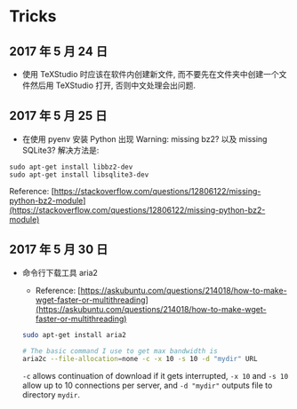 # Tricks

## 2017 年 5 月 24 日

+   使用 TeXStudio 时应该在软件内创建新文件, 而不要先在文件夹中创建一个文件然后用 TeXStudio 打开, 否则中文处理会出问题.

## 2017 年 5 月 25 日
+ 在使用 pyenv 安装 Python 出现 Warning: missing bz2? 以及 missing SQLite3? 解决方法是:

```
sudo apt-get install libbz2-dev
sudo apt-get install libsqlite3-dev
```

Reference: [https://stackoverflow.com/questions/12806122/missing-python-bz2-module](https://stackoverflow.com/questions/12806122/missing-python-bz2-module)

## 2017 年 5 月 30 日

+ 命令行下载工具 aria2 

  + Reference: [https://askubuntu.com/questions/214018/how-to-make-wget-faster-or-multithreading](https://askubuntu.com/questions/214018/how-to-make-wget-faster-or-multithreading)

  ```bash
  sudo apt-get install aria2

  # The basic command I use to get max bandwidth is
  aria2c --file-allocation=none -c -x 10 -s 10 -d "mydir" URL
  ```

  `-c` allows continuation of download if it gets interrupted, `-x 10` and `-s 10` allow up to 10 connections per server, and `-d "mydir"` outputs file to directory `mydir`.